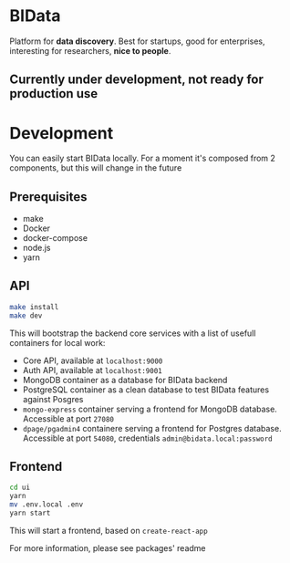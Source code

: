 # BIData
Platform for **data discovery**. Best for startups, good for enterprises, interesting for researchers, **nice to people**.

## Currently under development, not ready for production use

# Development
You can easily start BIData locally. For a moment it's composed from 2 components, but this will change in the future

## Prerequisites
* make
* Docker
* docker-compose
* node.js
* yarn


## API
```bash
make install
make dev
```

This will bootstrap the backend core services with a list of usefull containers for local work:
* Core API, available at `localhost:9000`
* Auth API, available at `localhost:9001`
* MongoDB container as a database for BIData backend
* PostgreSQL container as a clean database to test BIData features against Posgres
* `mongo-express` container serving a frontend for MongoDB database. Accessible at port `27080`
* `dpage/pgadmin4` containere serving a frontend for Postgres database. Accessible at port `54080`, credentials `admin@bidata.local:password`

## Frontend
```bash
cd ui
yarn
mv .env.local .env
yarn start
```

This will start a frontend, based on `create-react-app`

For more information, please see packages' readme
